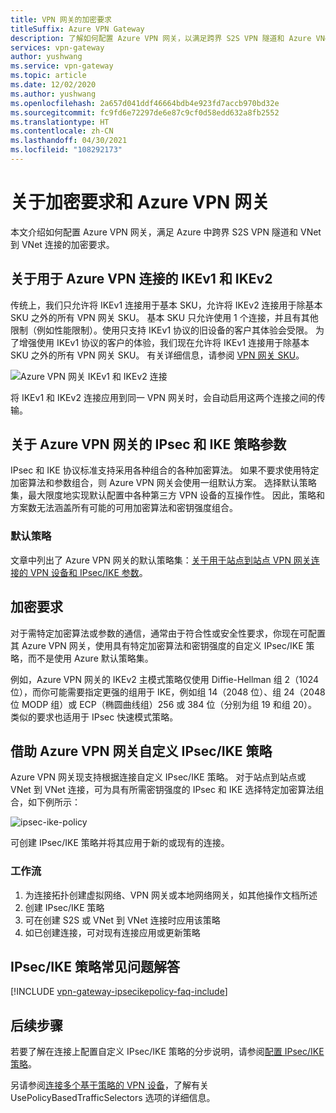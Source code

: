 ```yaml
---
title: VPN 网关的加密要求
titleSuffix: Azure VPN Gateway
description: 了解如何配置 Azure VPN 网关，以满足跨界 S2S VPN 隧道和 Azure VNet 到 VNet 连接的加密要求。
services: vpn-gateway
author: yushwang
ms.service: vpn-gateway
ms.topic: article
ms.date: 12/02/2020
ms.author: yushwang
ms.openlocfilehash: 2a657d041ddf46664bdb4e923fd7accb970bd32e
ms.sourcegitcommit: fc9fd6e72297de6e87c9cf0d58edd632a8fb2552
ms.translationtype: HT
ms.contentlocale: zh-CN
ms.lasthandoff: 04/30/2021
ms.locfileid: "108292173"
---
```

# <a name="about-cryptographic-requirements-and-azure-vpn-gateways"></a>关于加密要求和 Azure VPN 网关

本文介绍如何配置 Azure VPN 网关，满足 Azure 中跨界 S2S VPN 隧道和 VNet 到 VNet 连接的加密要求。

## <a name="about-ikev1-and-ikev2-for-azure-vpn-connections"></a>关于用于 Azure VPN 连接的 IKEv1 和 IKEv2

传统上，我们只允许将 IKEv1 连接用于基本 SKU，允许将 IKEv2 连接用于除基本 SKU 之外的所有 VPN 网关 SKU。 基本 SKU 只允许使用 1 个连接，并且有其他限制（例如性能限制）。使用只支持 IKEv1 协议的旧设备的客户其体验会受限。 为了增强使用 IKEv1 协议的客户的体验，我们现在允许将 IKEv1 连接用于除基本 SKU 之外的所有 VPN 网关 SKU。 有关详细信息，请参阅 [VPN 网关 SKU](./vpn-gateway-about-vpn-gateway-settings.md#gwsku)。

![Azure VPN 网关 IKEv1 和 IKEv2 连接](./media/vpn-gateway-about-compliance-crypto/ikev1-ikev2-connections.png)

将 IKEv1 和 IKEv2 连接应用到同一 VPN 网关时，会自动启用这两个连接之间的传输。

## <a name="about-ipsec-and-ike-policy-parameters-for-azure-vpn-gateways"></a>关于 Azure VPN 网关的 IPsec 和 IKE 策略参数

IPsec 和 IKE 协议标准支持采用各种组合的各种加密算法。 如果不要求使用特定加密算法和参数组合，则 Azure VPN 网关会使用一组默认方案。 选择默认策略集，最大限度地实现默认配置中各种第三方 VPN 设备的互操作性。 因此，策略和方案数无法涵盖所有可能的可用加密算法和密钥强度组合。

### <a name="default-policy"></a>默认策略

文章中列出了 Azure VPN 网关的默认策略集：[关于用于站点到站点 VPN 网关连接的 VPN 设备和 IPsec/IKE 参数](vpn-gateway-about-vpn-devices.md)。

## <a name="cryptographic-requirements"></a>加密要求

对于需特定加密算法或参数的通信，通常由于符合性或安全性要求，你现在可配置其 Azure VPN 网关，使用具有特定加密算法和密钥强度的自定义 IPsec/IKE 策略，而不是使用 Azure 默认策略集。

例如，Azure VPN 网关的 IKEv2 主模式策略仅使用 Diffie-Hellman 组 2（1024 位），而你可能需要指定更强的组用于 IKE，例如组 14（2048 位）、组 24（2048 位 MODP 组）或 ECP（椭圆曲线组）256 或 384 位（分别为组 19 和组 20）。 类似的要求也适用于 IPsec 快速模式策略。

## <a name="custom-ipsecike-policy-with-azure-vpn-gateways"></a>借助 Azure VPN 网关自定义 IPsec/IKE 策略

Azure VPN 网关现支持根据连接自定义 IPsec/IKE 策略。 对于站点到站点或 VNet 到 VNet 连接，可为具有所需密钥强度的 IPsec 和 IKE 选择特定加密算法组合，如下例所示：

![ipsec-ike-policy](./media/vpn-gateway-about-compliance-crypto/ipsecikepolicy.png)

可创建 IPsec/IKE 策略并将其应用于新的或现有的连接。

### <a name="workflow"></a>工作流

1. 为连接拓扑创建虚拟网络、VPN 网关或本地网络网关，如其他操作文档所述
2. 创建 IPsec/IKE 策略
3. 可在创建 S2S 或 VNet 到 VNet 连接时应用该策略
4. 如已创建连接，可对现有连接应用或更新策略

## <a name="ipsecike-policy-faq"></a>IPsec/IKE 策略常见问题解答

[!INCLUDE [vpn-gateway-ipsecikepolicy-faq-include](../../includes/vpn-gateway-faq-ipsecikepolicy-include.md)]

## <a name="next-steps"></a>后续步骤

若要了解在连接上配置自定义 IPsec/IKE 策略的分步说明，请参阅[配置 IPsec/IKE 策略](vpn-gateway-ipsecikepolicy-rm-powershell.md)。

另请参阅[连接多个基于策略的 VPN 设备](vpn-gateway-connect-multiple-policybased-rm-ps.md)，了解有关 UsePolicyBasedTrafficSelectors 选项的详细信息。
